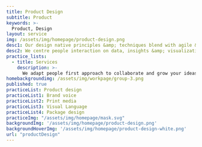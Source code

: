 ```yaml
---
title: Product Design
subtitle: Product
keywords: >-
  Product, Design
layout: service
img: /assets/img/homepage/product-design.png
desc1: Our design native principles &amp; techniques blend with agile &amp; lean development models to deliver avant-grade products and experience.
desc2: We centre people interaction on data, insights &amp; visualization for large scale user adoption.
practice_lists:
  - title: Services
    description: >-
      We adapt people first approach to collaborate and grow your ideas into human centered products or services.
homebackgroundimg: /assets/img/workpage/group-3.png
published: true
practiceList: Product design
practiceList1: Brand voice
practiceList2: Print media
practiceList3: Visual Language
practiceList4: Package design
practiceImg: "/assets/img/homepage/mask.svg"
backgroundImg: '/assets/img/homepage/product-design.png'
backgroundHoverImg: '/assets/img/homepage/product-design-white.png'
url: "productDesign"
---
```


